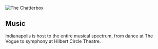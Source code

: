 ![The Chatterbox](/img/music-chatterbox.png)

## Music

Indianapolis is host to the entire musical spectrum, from dance at The Vogue to
symphony at Hilbert Circle Theatre.


